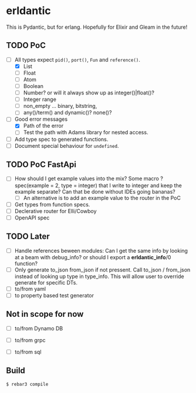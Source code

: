 # erldantic


This is Pydantic, but for erlang. Hopefully for Elixir and Gleam in the future!

## TODO PoC
- [ ] All types expect `pid()`, `port()`, `Fun` and `reference()`.
    - [X] List
    - [ ] Float
    - [ ] Atom
    - [ ] Boolean
    - [ ] Number? or will it always show up as integer()|float()?
    - [ ] Integer range
    - [ ] non_empty ... binary, bitstring,
    - [ ] any()/term() and dynamic()? none()?
- [ ] Good error messages
  - [X] Path of the error
  - [ ] Test the path with Adams library for nested access.
- [ ] Add type spec to generated functions.
- [ ] Document special behaviour for `undefined`.

## TODO PoC FastApi
- [ ] How should I get example values into the mix? Some macro ?spec(example = 2, type = integer) that I write to integer and keep the example separate? Can that be done without IDEs going bananas?
  - [ ] An alternative is to add an example value to the router in the PoC
- [ ] Get types from function specs.
- [ ] Declerative router for Elli/Cowboy
- [ ] OpenAPI spec

## TODO Later
- [ ] Handle references beween modules: Can I get the same info by looking at a beam with debug_info? or should I export a __erldantic_info__/0 function?
- [ ] Only generate to_json from_json if not pressent. Call to_json / from_json instead of looking up type in type_info. This will allow user to override generate for specific DTs.
- [ ] to/from yaml
- [ ] to property based test generator

## Not in scope for now
- [ ] to/from Dynamo DB
- [ ] to/from grpc
- [ ] to/from sql


## Build
    $ rebar3 compile
